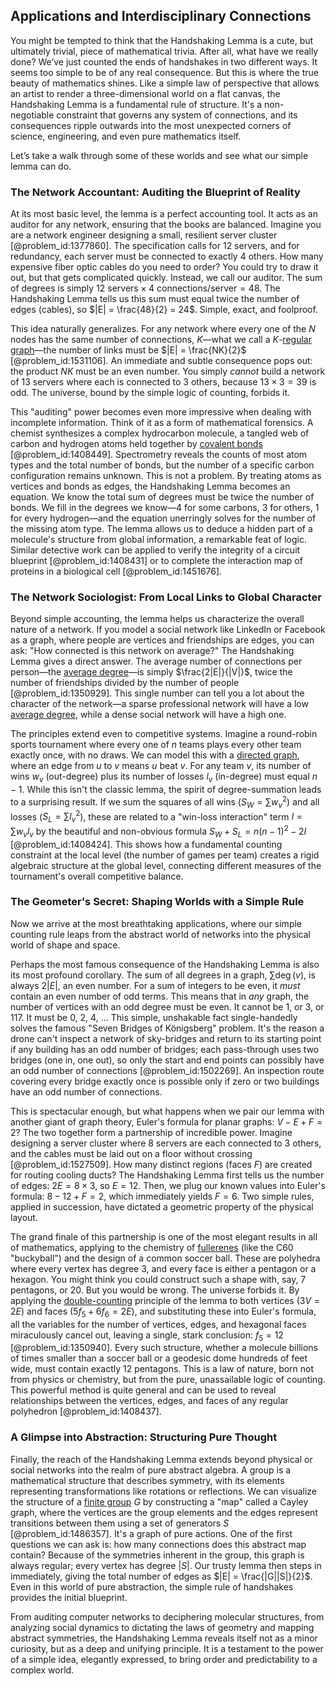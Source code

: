 ## Applications and Interdisciplinary Connections

You might be tempted to think that the Handshaking Lemma is a cute, but ultimately trivial, piece of mathematical trivia. After all, what have we really done? We’ve just counted the ends of handshakes in two different ways. It seems too simple to be of any real consequence. But this is where the true beauty of mathematics shines. Like a simple law of perspective that allows an artist to render a three-dimensional world on a flat canvas, the Handshaking Lemma is a fundamental rule of structure. It's a non-negotiable constraint that governs any system of connections, and its consequences ripple outwards into the most unexpected corners of science, engineering, and even pure mathematics itself.

Let’s take a walk through some of these worlds and see what our simple lemma can do.

### The Network Accountant: Auditing the Blueprint of Reality

At its most basic level, the lemma is a perfect accounting tool. It acts as an auditor for any network, ensuring that the books are balanced. Imagine you are a network engineer designing a small, resilient server cluster [@problem_id:1377860]. The specification calls for 12 servers, and for redundancy, each server must be connected to exactly 4 others. How many expensive fiber optic cables do you need to order? You could try to draw it out, but that gets complicated quickly. Instead, we call our auditor. The sum of degrees is simply $12 \text{ servers} \times 4 \text{ connections/server} = 48$. The Handshaking Lemma tells us this sum must equal twice the number of edges (cables), so $|E| = \frac{48}{2} = 24$. Simple, exact, and foolproof.

This idea naturally generalizes. For any network where every one of the $N$ nodes has the same number of connections, $K$—what we call a $K$-[regular graph](@article_id:265383)—the number of links must be $|E| = \frac{NK}{2}$ [@problem_id:1531106]. An immediate and subtle consequence pops out: the product $NK$ must be an even number. You simply *cannot* build a network of 13 servers where each is connected to 3 others, because $13 \times 3 = 39$ is odd. The universe, bound by the simple logic of counting, forbids it.

This "auditing" power becomes even more impressive when dealing with incomplete information. Think of it as a form of mathematical forensics. A chemist synthesizes a complex hydrocarbon molecule, a tangled web of carbon and hydrogen atoms held together by [covalent bonds](@article_id:136560) [@problem_id:1408449]. Spectrometry reveals the counts of most atom types and the total number of bonds, but the number of a specific carbon configuration remains unknown. This is not a problem. By treating atoms as vertices and bonds as edges, the Handshaking Lemma becomes an equation. We know the total sum of degrees must be twice the number of bonds. We fill in the degrees we know—4 for some carbons, 3 for others, 1 for every hydrogen—and the equation unerringly solves for the number of the missing atom type. The lemma allows us to deduce a hidden part of a molecule's structure from global information, a remarkable feat of logic. Similar detective work can be applied to verify the integrity of a circuit blueprint [@problem_id:1408431] or to complete the interaction map of proteins in a biological cell [@problem_id:1451676].

### The Network Sociologist: From Local Links to Global Character

Beyond simple accounting, the lemma helps us characterize the overall nature of a network. If you model a social network like LinkedIn or Facebook as a graph, where people are vertices and friendships are edges, you can ask: "How connected is this network on average?" The Handshaking Lemma gives a direct answer. The average number of connections per person—the [average degree](@article_id:261144)—is simply $\frac{2|E|}{|V|}$, twice the number of friendships divided by the number of people [@problem_id:1350929]. This single number can tell you a lot about the character of the network—a sparse professional network will have a low [average degree](@article_id:261144), while a dense social network will have a high one.

The principles extend even to competitive systems. Imagine a round-robin sports tournament where every one of $n$ teams plays every other team exactly once, with no draws. We can model this with a [directed graph](@article_id:265041), where an edge from $u$ to $v$ means $u$ beat $v$. For any team $v$, its number of wins $w_v$ (out-degree) plus its number of losses $l_v$ (in-degree) must equal $n-1$. While this isn't the classic lemma, the spirit of degree-summation leads to a surprising result. If we sum the squares of all wins ($S_W = \sum w_v^2$) and all losses ($S_L = \sum l_v^2$), these are related to a "win-loss interaction" term $I = \sum w_v l_v$ by the beautiful and non-obvious formula $S_W + S_L = n(n-1)^2 - 2I$ [@problem_id:1408424]. This shows how a fundamental counting constraint at the local level (the number of games per team) creates a rigid algebraic structure at the global level, connecting different measures of the tournament's overall competitive balance.

### The Geometer's Secret: Shaping Worlds with a Simple Rule

Now we arrive at the most breathtaking applications, where our simple counting rule leaps from the abstract world of networks into the physical world of shape and space.

Perhaps the most famous consequence of the Handshaking Lemma is also its most profound corollary. The sum of all degrees in a graph, $\sum \deg(v)$, is always $2|E|$, an even number. For a sum of integers to be even, it *must* contain an even number of odd terms. This means that in *any* graph, the number of vertices with an odd degree must be even. It cannot be 1, or 3, or 117. It must be 0, 2, 4, ... This simple, unshakable fact single-handedly solves the famous "Seven Bridges of Königsberg" problem. It's the reason a drone can't inspect a network of sky-bridges and return to its starting point if any building has an odd number of bridges; each pass-through uses two bridges (one in, one out), so only the start and end points can possibly have an odd number of connections [@problem_id:1502269]. An inspection route covering every bridge exactly once is possible only if zero or two buildings have an odd number of connections.

This is spectacular enough, but what happens when we pair our lemma with another giant of graph theory, Euler's formula for planar graphs: $V - E + F = 2$? The two together form a partnership of incredible power. Imagine designing a server cluster where 8 servers are each connected to 3 others, and the cables must be laid out on a floor without crossing [@problem_id:1527509]. How many distinct regions (faces $F$) are created for routing cooling ducts? The Handshaking Lemma first tells us the number of edges: $2E = 8 \times 3$, so $E=12$. Then, we plug our known values into Euler's formula: $8 - 12 + F = 2$, which immediately yields $F=6$. Two simple rules, applied in succession, have dictated a geometric property of the physical layout.

The grand finale of this partnership is one of the most elegant results in all of mathematics, applying to the chemistry of [fullerenes](@article_id:153992) (like the C60 "buckyball") and the design of a common soccer ball. These are polyhedra where every vertex has degree 3, and every face is either a pentagon or a hexagon. You might think you could construct such a shape with, say, 7 pentagons, or 20. But you would be wrong. The universe forbids it. By applying the [double-counting](@article_id:152493) principle of the lemma to both vertices ($3V = 2E$) and faces ($5f_5 + 6f_6 = 2E$), and substituting these into Euler's formula, all the variables for the number of vertices, edges, and hexagonal faces miraculously cancel out, leaving a single, stark conclusion: $f_5 = 12$ [@problem_id:1350940]. Every such structure, whether a molecule billions of times smaller than a soccer ball or a geodesic dome hundreds of feet wide, must contain exactly 12 pentagons. This is a law of nature, born not from physics or chemistry, but from the pure, unassailable logic of counting. This powerful method is quite general and can be used to reveal relationships between the vertices, edges, and faces of any regular polyhedron [@problem_id:1408437].

### A Glimpse into Abstraction: Structuring Pure Thought

Finally, the reach of the Handshaking Lemma extends beyond physical or social networks into the realm of pure abstract algebra. A group is a mathematical structure that describes symmetry, with its elements representing transformations like rotations or reflections. We can visualize the structure of a [finite group](@article_id:151262) $G$ by constructing a "map" called a Cayley graph, where the vertices are the group elements and the edges represent transitions between them using a set of generators $S$ [@problem_id:1486357]. It's a graph of pure actions. One of the first questions we can ask is: how many connections does this abstract map contain? Because of the symmetries inherent in the group, this graph is always regular; every vertex has degree $|S|$. Our trusty lemma then steps in immediately, giving the total number of edges as $|E| = \frac{|G||S|}{2}$. Even in this world of pure abstraction, the simple rule of handshakes provides the initial blueprint.

From auditing computer networks to deciphering molecular structures, from analyzing social dynamics to dictating the laws of geometry and mapping abstract symmetries, the Handshaking Lemma reveals itself not as a minor curiosity, but as a deep and unifying principle. It is a testament to the power of a simple idea, elegantly expressed, to bring order and predictability to a complex world.